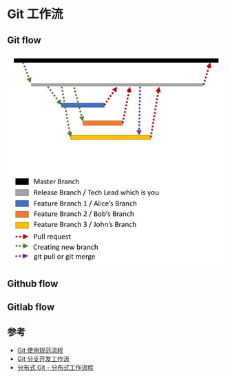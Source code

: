 # Git 工作流

## Git flow

![Git Workflow](.images/git-workflow.jpeg)

## Github flow

## Gitlab flow

## 参考

* [Git 使用规范流程](http://www.ruanyifeng.com/blog/2015/08/git-use-process.html)
* [Git 分支开发工作流](https://git-scm.com/book/zh/v2/Git-%E5%88%86%E6%94%AF-%E5%88%86%E6%94%AF%E5%BC%80%E5%8F%91%E5%B7%A5%E4%BD%9C%E6%B5%81)
* [分布式 Git - 分布式工作流程](https://git-scm.com/book/zh/v2/%E5%88%86%E5%B8%83%E5%BC%8F-Git-%E5%88%86%E5%B8%83%E5%BC%8F%E5%B7%A5%E4%BD%9C%E6%B5%81%E7%A8%8B)